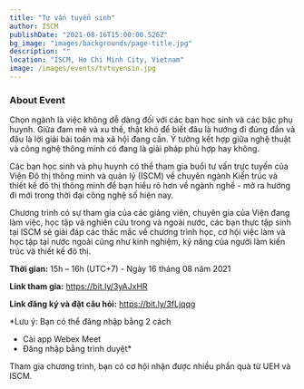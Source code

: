 ```yaml
---
title: "Tư vấn tuyển sinh"
author: ISCM
publishDate: "2021-08-16T15:00:00.526Z"
bg_image: "images/backgrounds/page-title.jpg"
description: ""
location: "ISCM, Ho Chi Minh City, Vietnam"
image: /images/events/tvtuyensin.jpg
---
```


### About Event
<!--StartFragment-->


Chọn ngành là việc không dễ dàng đối với các bạn học sinh và các bậc phụ huynh. Giữa đam mê và xu thế, thật khó để biết đâu là hướng đi đúng đắn và đâu là lời giải bài toán mà xã hội đang cần. Ý tưởng kết hợp giữa nghệ thuật và công nghệ thông minh có đang là giải pháp phù hợp hay không.

Các bạn học sinh và phụ huynh có thể tham gia buổi tư vấn trực tuyến của Viện Đô thị thông minh và quản lý (ISCM) về chuyên ngành Kiến trúc và thiết kế đô thị thông minh để bạn hiểu rõ hơn về ngành nghề - mở ra hướng đi mới trong thời đại công nghệ số hiện nay.

Chương trình có sự tham gia của các giảng viên, chuyên gia của Viện đang làm việc, học tập và nghiên cứu trong và ngoài nước, các bạn thực tập sinh tại ISCM sẽ giải đáp các thắc mắc về chương trình học, cơ hội việc làm và học tập tại nước ngoài cũng như kinh nghiệm, kỹ năng của người làm kiến trúc và thiết kế đô thị.

**Thời gian:** 15h – 16h (UTC+7) - Ngày 16 tháng 08 năm 2021

**Link tham gia:** https://bit.ly/3yAJxHR

**Link đăng ký và đặt câu hỏi:** https://bit.ly/3fLjqqg

*Lưu ý: Bạn có thể đăng nhập bằng 2 cách
- Cài app Webex Meet
- Đăng nhập bằng trình duyệt*

Tham gia chương trình, bạn có cơ hội nhận được nhiều phần quà từ UEH và ISCM.

<!--EndFragment-->
